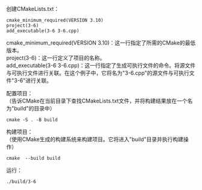 创建CMakeLists.txt：

    cmake_minimum_required(VERSION 3.10)
    project(3-6)
    add_executable(3-6 3-6.cpp)

cmake_minimum_required(VERSION 3.10)：这一行指定了所需的CMake的最低版本。  
project(3-6)：这一行定义了项目的名称。  
add_executable(3-6 3-6.cpp)：这一行指定了生成可执行文件的命令。将源文件与可执行文件进行关联。在这个例子中，它将名为"3-6.cpp"的源文件与可执行文件"3-6"进行关联。  


配置项目：  
（告诉CMake在当前目录下查找CMakeLists.txt文件，并将构建结果放在一个名为"build"的目录中）

    cmake -S . -B build



构建项目：  
（使用CMake生成的构建系统来构建项目。它将进入"build"目录并执行构建操作）

    cmake  --build build  
    
    
运行：  

    ./build/3-6  
    
